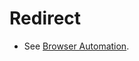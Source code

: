 # Redirect
- See [Browser Automation](/Tech-Ref/WWW-\(World-Wide-Web\)/Web-Browser/Browser-Automation).